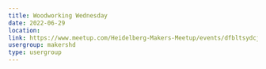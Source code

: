 ```yaml
---
title: Woodworking Wednesday
date: 2022-06-29
location: 
link: https://www.meetup.com/Heidelberg-Makers-Meetup/events/dfbltsydcjbmc/
usergroup: makershd
type: usergroup
---
```

